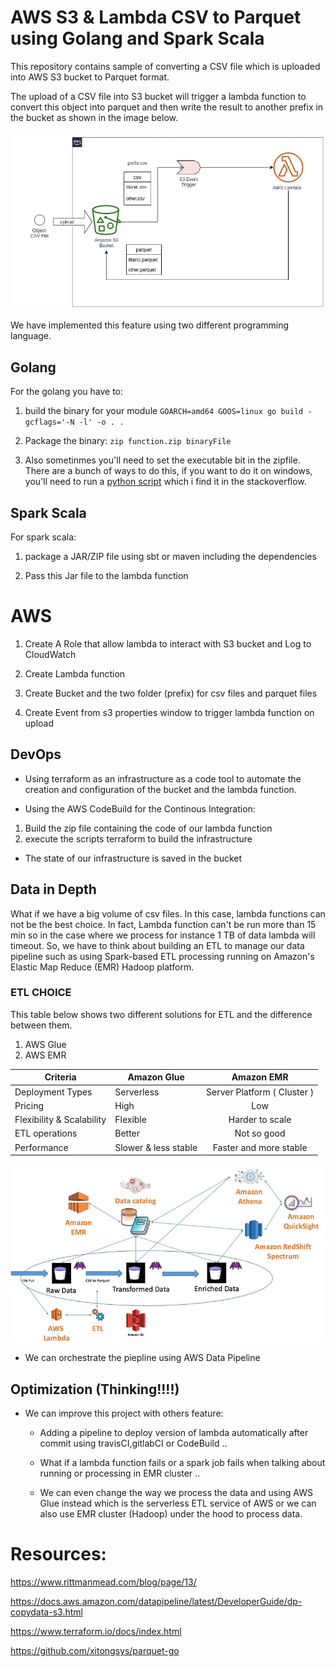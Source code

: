 # AWS S3 & Lambda CSV to Parquet using Golang and Spark Scala

This repository contains sample of converting a CSV file which is uploaded into AWS S3 bucket to Parquet format.

The upload of a CSV file into S3 bucket will trigger a lambda function to convert this object into parquet and then write the result to another prefix in the bucket as shown in the image below.

![Csv To Parquet AWS Architecture](./data/csv_to_parquet_aws_simple_architecture.jpg)


We have implemented this feature using two different programming language.

## Golang

For the golang you have to:

1. build the binary for your module
    `GOARCH=amd64 GOOS=linux go build -gcflags='-N -l' -o . .`

2. Package the binary:
    `zip function.zip binaryFile`

3. Also sometinmes you'll need to set the executable bit in the zipfile. There are a bunch of ways to do this, if you want to do it on windows, you'll need to run a [python script](https://stackoverflow.com/questions/57964626/permissions-denied-when-trying-to-invoke-go-aws-lambda-function) which i find it in the stackoverflow.

## Spark Scala

For spark scala:

1. package a JAR/ZIP file using sbt or maven including the dependencies

2. Pass this Jar file to the lambda function


# AWS 

1. Create A Role that allow lambda to interact with S3 bucket and Log to CloudWatch

2. Create Lambda function

3. Create Bucket and the two folder (prefix) for csv files and parquet files

4. Create Event from s3 properties window to trigger lambda function on upload 

## DevOps

- Using terraform as an infrastructure as a code tool to automate the creation and configuration of the bucket and the lambda function. 

- Using the AWS CodeBuild for the Continous Integration: 
 1. Build the zip file containing the code of our lambda function
 2. execute the scripts terraform to build the infrastructure

- The state of our infrastructure is saved in the bucket  

## Data in Depth

What if we have a big volume of csv files. In this case, lambda functions can not be the best choice. In fact, Lambda function 
can't be run more than 15 min so in the case where we process for instance 1 TB of data lambda will timeout. So, we have to think about building an ETL to manage our data pipeline such as using Spark-based ETL processing running on Amazon's Elastic Map Reduce (EMR) Hadoop platform.

### ETL CHOICE 

This table below shows two different solutions for ETL and the difference between them.
1. AWS Glue
2. AWS EMR 


| Criteria                 | Amazon Glue          | Amazon EMR                 |
| -------------------------| -------------------- |:--------------------:      |
| Deployment Types         | Serverless           | Server Platform ( Cluster )|
| Pricing                  | High                 | Low                        |
| Flexibility & Scalability| Flexible             | Harder to scale            |
| ETL operations           | Better               | Not so good                |  
| Performance              | Slower & less stable | Faster and more stable     |




![Csv To Parquet AWS Architecture Using EMR](./data/aws_glue_EMR.jpg)

- We can orchestrate the piepline using AWS Data Pipeline

## Optimization (Thinking!!!!)

- We can improve this project with others feature:
  - Adding a pipeline to deploy version of lambda automatically after commit using travisCI,gitlabCI or CodeBuild ..
  - What if a lambda function fails or a spark job fails when talking about running or processing in EMR cluster ..

  - We can even change the way we process the data and using AWS Glue instead which is the serverless ETL service of AWS or we can also use EMR cluster (Hadoop) under the hood to process data.
  

# Resources: 

https://www.rittmanmead.com/blog/page/13/

https://docs.aws.amazon.com/datapipeline/latest/DeveloperGuide/dp-copydata-s3.html

https://www.terraform.io/docs/index.html

https://github.com/xitongsys/parquet-go